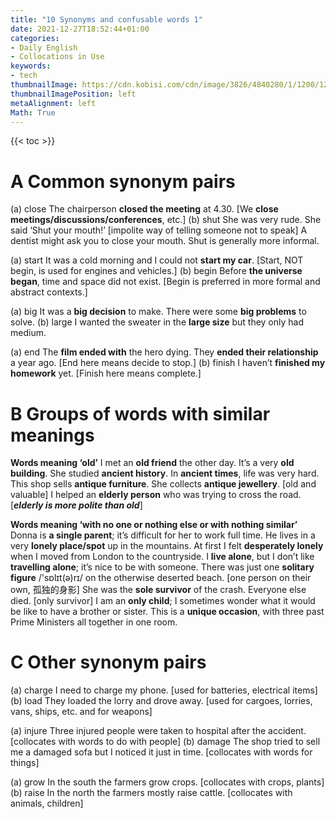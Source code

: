 ```yaml
---
title: "10 Synonyms and confusable words 1"
date: 2021-12-27T18:52:44+01:00
categories:
- Daily English
- Collocations in Use
keywords:
- tech
thumbnailImage: https://cdn.kobisi.com/cdn/image/3826/4840280/1/1200/1200/english-collocations-in-use-intermediate-book-with-answers.jpg
thumbnailImagePosition: left
metaAlignment: left
Math: True
---
```

<!--more-->
{{< toc >}}
# A Common synonym pairs
(a) close
The chairperson **closed the meeting** at 4.30. [We **close meetings/discussions/conferences**, etc.]
(b) shut
She was very rude. She said ‘Shut your mouth!’ [impolite way of telling someone not to speak] A dentist might ask you to close your mouth. Shut is generally more informal.

(a) start
It was a cold morning and I could not **start my car**. [Start, NOT begin, is used for engines and vehicles.]
(b) begin
Before **the universe began**, time and space did not exist. [Begin is preferred in more formal and abstract contexts.]

(a) big
It was a **big decision** to make.
There were some **big problems** to solve.
(b) large
I wanted the sweater in the **large size** but they only had medium.

(a) end
The **film ended with** the hero dying.
They **ended their relationship** a year ago. [End here means decide to stop.]
(b) finish
I haven’t **finished my homework** yet. [Finish here means complete.]

# B Groups of words with similar meanings

**Words meaning ‘old’**
I met an **old friend** the other day. It’s a very **old building**.
She studied **ancient history**. In **ancient times**, life was very hard.
This shop sells **antique furniture**. She collects **antique jewellery**. [old and valuable]
I helped an **elderly person** who was trying to cross the road. [***elderly is more polite than old***]

**Words meaning ‘with no one or nothing else or with nothing similar’**
Donna is **a single parent**; it’s difficult for her to work full time.
He lives in a very **lonely place/spot** up in the mountains.
At first I felt **desperately lonely** when I moved from London to the countryside.
I **live alone**, but I don’t like **travelling alone**; it’s nice to be with someone.
There was just one **solitary figure** /'sɒlɪt(ə)rɪ/ on the otherwise deserted beach. [one person on their own, 孤独的身影]
She was the **sole survivor** of the crash. Everyone else died. [only survivor]
I am an **only child**; I sometimes wonder what it would be like to have a brother or sister.
This is a **unique occasion**, with three past Prime Ministers all together in one room.

# C Other synonym pairs

(a) charge
I need to charge my phone. [used for batteries, electrical items]
(b) load
They loaded the lorry and drove away. [used for cargoes, lorries, vans, ships, etc. and for weapons]

(a) injure
Three injured people were taken to hospital after the accident. [collocates with words to do with people]
(b) damage
The shop tried to sell me a damaged sofa but I noticed it just in time. [collocates with words for things]

(a) grow
In the south the farmers grow crops. [collocates with crops, plants]
(b) raise
In the north the farmers mostly raise cattle. [collocates with animals, children]
